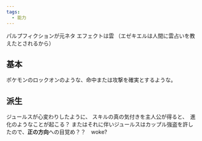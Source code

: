 ```yaml
---
tags:
  - 能力
---
```

パルプフィクションが元ネタ
エフェクトは雲
（エゼキエルは人間に雲占いを教えたとされるから）
## 基本
ポケモンのロックオンのような、命中または攻撃を確実とするような。
## 派生
ジュールスが心変わりしたように、
スキルの真の気付きを主人公が得ると、　進化のようなことが起こる？
またはそれに伴いジュールスはカップル強盗を許したので、**正の方向**への目覚め？？　woke?
